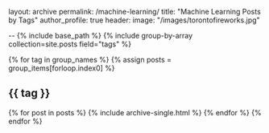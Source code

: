 layout: archive
permalink: /machine-learning/
title: "Machine Learning Posts by Tags"
author_profile: true
header:
  image: "/images/torontofireworks.jpg"

--
{% include base_path %}
{% include group-by-array collection=site.posts field="tags" %}

{% for tag in group_names %}
  {% assign posts = group_items[forloop.index0] %}
  <h2 id="{{ tag | slugify }}" class="archive__subtitle">{{ tag }}</h2>
  {% for post in posts %}
    {% include archive-single.html %}
  {% endfor %}
{% endfor %}
